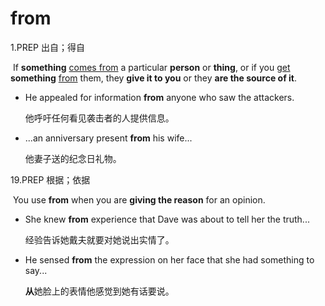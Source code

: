 # from

1.PREP 出自；得自

​	If **something** <u>comes from</u> a particular **person** or **thing**, or if you <u>get</u> **something** <u>from</u> them, they **give it to you** or they **are the source of it**.

- He appealed for information **from** anyone who saw the attackers.

  他呼吁任何看见袭击者的人提供信息。

- ...an anniversary present **from** his wife...

  他妻子送的纪念日礼物。

19.PREP 根据；依据

​	You use **from** when you are **giving the reason** for an opinion.

- She knew **from** experience that Dave was about to tell her the truth...

  经验告诉她戴夫就要对她说出实情了。

- He sensed **from** the expression on her face that she had something to say...

  **从**她脸上的表情他感觉到她有话要说。